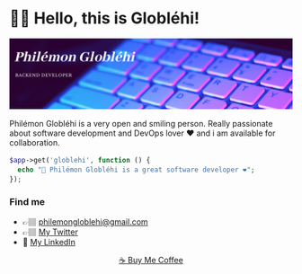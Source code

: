 # 👋🏽 Hello, this is Globléhi!

![Bio](https://raw.githubusercontent.com/philemongloblehi/philemongloblehi/master/bio.png)

Philémon Globléhi is a very open and smiling person. Really passionate about software development and DevOps lover ❤️ and i am available for collaboration.

```php
$app->get('globlehi', function () {
  echo "📇 Philémon Globléhi is a great software developer ❤️";
});
```

### Find me

- 👉🏽 <a href="mailto:philemongloblehi@gmail.com">philemongloblehi@gmail.com</a>
- 👉🏽 [My Twitter](https://twitter.com/globlehi225)
- 💼 [My LinkedIn](https://www.linkedin.com/in/philemon-globlehi/)

<p align="center"><a href="https://www.buymeacoffee.com/?via=globlehi" font-color="#144579">☕️ Buy Me Coffee</a></p>

